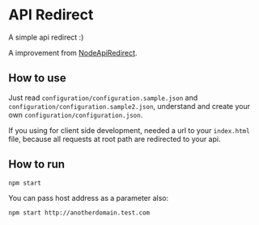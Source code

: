 # API Redirect

A simple api redirect :)

A improvement from [NodeApiRedirect](https://github.com/mozartdiniz/NodeAPIRedirect).

## How to use

Just read `configuration/configuration.sample.json` and
`configuration/configuration.sample2.json`, understand and create your
own `configuration/configuration.json`.

If you using for client side development, needed a url to your
`index.html` file, because all requests at root path are redirected to
your api.

## How to run

```bash
npm start
```

You can pass host address as a parameter also:

```bash
npm start http://anotherdomain.test.com
```